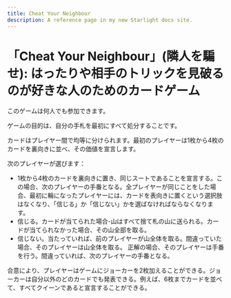 ```yaml
---
title: Cheat Your Neighbour
description: A reference page in my new Starlight docs site.
---
```


# 「Cheat Your Neighbour」(隣人を騙せ): はったりや相手のトリックを見破るのが好きな人のためのカードゲーム

このゲームは何人でも参加できます。

ゲームの目的は、自分の手札を最初にすべて処分することです。

カードはプレイヤー間で均等に分けられます。最初のプレイヤーは1枚から4枚のカードを裏向きに並べ、その価値を宣言します。

次のプレイヤーが選びます：
- 1枚から4枚のカードを裏向きに置き、同じスートであることを宣言する。この場合、次のプレイヤーの手番となる。全プレイヤーが同じことをした場合、最初に輪になったプレイヤーには、カードを表向きに置くという選択肢はなくなり、「信じる」か「信じない」かを選ばなければならなくなります。
- 信じる。カードが当てられた場合-山はすべて捨て札の山に送られる。カードが当てられなかった場合、その山全部を取る。
- 信じない。当たっていれば、前のプレイヤーが山全体を取る。間違っていた場合、そのプレイヤーは山全体を取る。
正解の場合、そのプレイヤーは手番を行う。間違っていれば、次のプレイヤーの手番となる。

合意により、プレイヤーはゲームにジョーカーを2枚加えることができる。ジョーカーは自分以外のどのカードでも発表できる。例えば、6枚までカードを並べて、すべてクイーンであると宣言することができる。